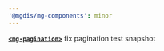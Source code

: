```yaml
---
'@mgdis/mg-components': minor
---
```


[**`<mg-pagination>`**](./?path=/docs/molecules-mg-pagination--docs) fix pagination test snapshot
